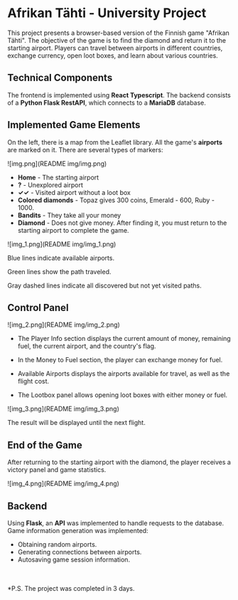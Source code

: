 # Afrikan Tähti - University Project

This project presents a browser-based version of the Finnish game "Afrikan Tähti". The objective of the game is to find the diamond and return it to the starting airport. Players can travel between airports in different countries, exchange currency, open loot boxes, and learn about various countries.

## Technical Components

The frontend is implemented using **React Typescript**. The backend consists of a **Python Flask RestAPI**, which connects to a **MariaDB** database.

## Implemented Game Elements

On the left, there is a map from the Leaflet library. All the game's **airports** are marked on it. There are several types of markers:

![img.png](README img/img.png)

- **Home** - The starting airport
- **?** - Unexplored airport
- **✓✓** - Visited airport without a loot box
- **Colored diamonds** - Topaz gives 300 coins, Emerald - 600, Ruby - 1000.
- **Bandits** - They take all your money
- **Diamond** - Does not give money. After finding it, you must return to the starting airport to complete the game.

![img_1.png](README img/img_1.png)

Blue lines indicate available airports.

Green lines show the path traveled.

Gray dashed lines indicate all discovered but not yet visited paths.

## Control Panel

![img_2.png](README img/img_2.png)

- The Player Info section displays the current amount of money, remaining fuel, the current airport, and the country's flag.

- In the Money to Fuel section, the player can exchange money for fuel.

- Available Airports displays the airports available for travel, as well as the flight cost.

- The Lootbox panel allows opening loot boxes with either money or fuel.

![img_3.png](README img/img_3.png)

The result will be displayed until the next flight.

## End of the Game

After returning to the starting airport with the diamond, the player receives a victory panel and game statistics.

![img_4.png](README img/img_4.png)

## Backend

Using **Flask**, an **API** was implemented to handle requests to the database. Game information generation was implemented:
- Obtaining random airports.
- Generating connections between airports.
- Autosaving game session information.

<br />
<br />
*P.S. The project was completed in 3 days.